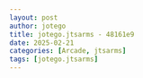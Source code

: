 ```yaml
---
layout: post
author: jotego
title: jotego.jtsarms - 48161e9
date: 2025-02-21
categories: [Arcade, jtsarms]
tags: [jotego.jtsarms]
---
```


